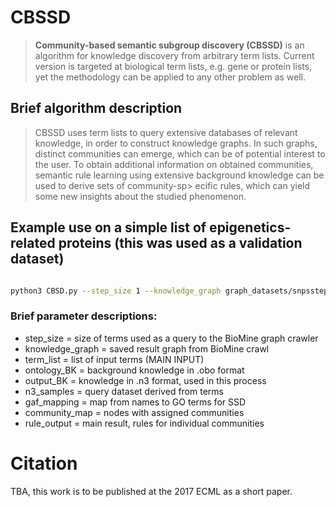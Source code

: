 # CBSSD
> **Community-based semantic subgroup discovery (CBSSD)** is an algorithm for knowledge discovery from
> arbitrary term lists. Current version is targeted at biological term lists, e.g. gene or protein lists, yet
> the methodology can be applied to any other problem as well.

## Brief algorithm description

> CBSSD uses term lists to query extensive databases of relevant knowledge, in order to construct knowledge graphs.
> In such graphs, distinct communities can emerge, which can be of potential interest to the user. To obtain additional information
> on obtained communities, semantic rule learning using extensive background knowledge can be used to derive sets of community-sp> ecific rules, which can yield some new insights about the studied phenomenon.


## Example use on a simple list of epigenetics-related proteins (this was used as a validation dataset)


```bash

python3 CBSD.py --step_size 1 --knowledge_graph graph_datasets/snpsstep1.gpickle --term_list data/snps_clean.list --ontology_BK data/go-basic.obo --output_BK BK/uniprot.n3 --n3_samples samples/lovSamples.n3 --gaf_mapping data/goa_human.gaf --community_map community_map2.txt --rule_output OUTPUT/louvain2.txt

```

### Brief parameter descriptions:


* step_size = size of terms used as a query to the BioMine graph crawler
* knowledge_graph = saved result graph from BioMine crawl
* term_list = list of input terms (MAIN INPUT)
* ontology_BK = background knowledge in .obo format
* output_BK = knowledge in .n3 format, used in this process
* n3_samples = query dataset derived from terms
* gaf_mapping = map from names to GO terms for SSD
* community_map = nodes with assigned communities
* rule_output = main result, rules for individual communities


# Citation

TBA, this work is to be published at the 2017 ECML as a short paper.